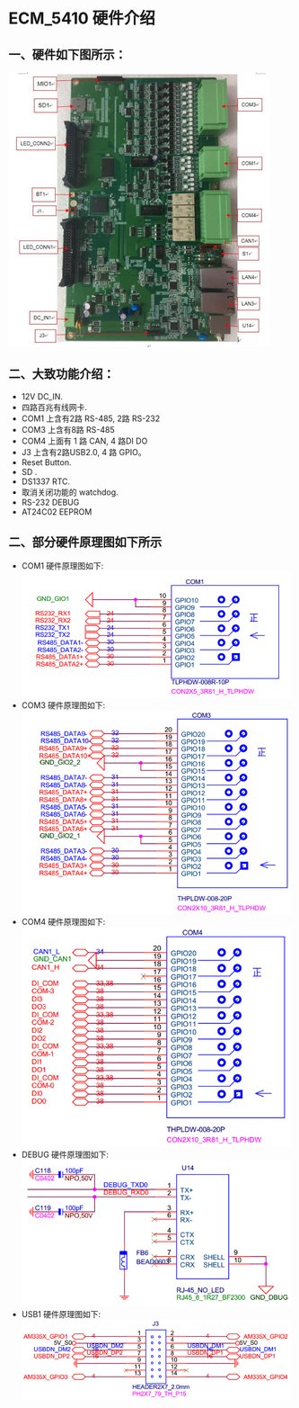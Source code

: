 # ECM_5410 硬件介绍

## 一、硬件如下图所示：
  ![Hardware](img/hardware.jpg)

## 二、大致功能介绍：
* 12V DC_IN.
* 四路百兆有线网卡.
* COM1 上含有2路 RS-485, 2路 RS-232
* COM3 上含有8路 RS-485
* COM4 上面有 1 路 CAN, 4 路DI DO
* J3 上含有2路USB2.0, 4 路 GPIO。
* Reset Button.
* SD .
* DS1337 RTC.
* 取消关闭功能的 watchdog.
* RS-232 DEBUG
* AT24C02 EEPROM

## 二、部分硬件原理图如下所示
* COM1 硬件原理图如下:
  ![com1](img/IMG_COM1.png)  
* COM3 硬件原理图如下:
  ![com2](img/IMG_COM3.png)  
* COM4 硬件原理图如下:
  ![com4](img/IMG_COM4.png)
* DEBUG 硬件原理图如下:
  ![debug](img/debug.jpg)
* USB1 硬件原理图如下:
  ![USB1](img/J3.jpg)
